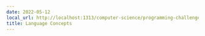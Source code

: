 ```yaml
---
date: 2022-05-12
local_url: http://localhost:1313/computer-science/programming-challenges/language-concepts/
title: Language Concepts
---
```


